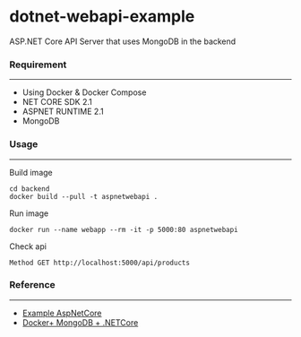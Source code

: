 # dotnet-webapi-example
ASP.NET Core API Server that uses MongoDB in the backend

### Requirement
----------------
+ Using Docker & Docker Compose
+ NET CORE SDK 2.1
+ ASPNET RUNTIME 2.1
+ MongoDB


### Usage
----------

Build image
```
cd backend
docker build --pull -t aspnetwebapi .
```

Run image
```
docker run --name webapp --rm -it -p 5000:80 aspnetwebapi
```

Check api
```
Method GET http://localhost:5000/api/products
```

### Reference
--------------
+ [Example AspNetCore](https://github.com/aspnet/AspNetCore.Docs/blob/master/aspnetcore/web-api/index/samples/2.x)
+ [Docker+ MongoDB + .NETCore](https://medium.com/@kristaps.strals/docker-mongodb-net-core-a-good-time-e21f1acb4b7b)

